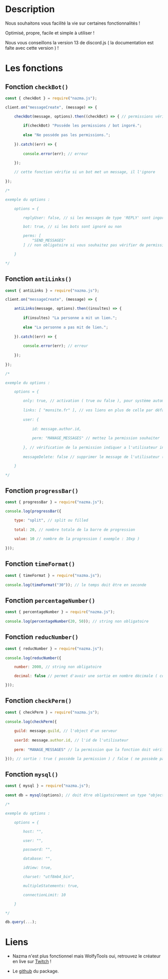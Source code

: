 # Description

Nous souhaitons vous facilité la vie sur certaines fonctionnalités !

Optimisé, propre, facile et simple à utiliser !

Nous vous conseillons la version 13 de discord.js ( la documentation est faîte avec cette version ) !

# Les fonctions

## Fonction `checkBot()`
```js
const { checkBot } = require("nazma.js");

client.on("messageCreate", (message) => {

	checkBot(message, options).then((checkBot) => { // permissions vérifier : "SEND_MESSAGES" et "EMBED_LINKS"
	
		if(checkBot) "Posséde les permissions / bot ingoré.";
		
		else "Ne posséde pas les permissions.";
	
	}).catch((err) => {
	
		console.error(err); // erreur
	
	});

	// cette fonction vérifie si un bot met un message, il l'ignore
	
});

/*

exemple du options :

	options = {

		replyUser: false, // si les messages de type 'REPLY' sont ingoré ou pas

		bot: true, // si les bots sont ignoré ou non

		perms: [
			"SEND_MESSAGES"
		] // non obligatoire si vous souhaitez pas vérifier de permissions

	}

*/
```

## Fonction `antiLinks()`
```js
const { antiLinks } = require("nazma.js");

client.on("messageCreate", (message) => {

	antiLinks(message, options).then((insultes) => {
	
		if(insultes) "La personne a mit un lien.";
		
		else "La personne a pas mit de lien.";
 
	}).catch((err) => {
	
		console.error(err); // erreur
	
	});
	
});

/*

exemple du options :

	options = {

		only: true, // activation ( true ou false ), pour système automatique
		
		links: [ "monsite.fr" ], // vos liens en plus de celle par défaut, fonctionnel avec une base de données, non obligatoire
		
		user: {
		
			id: message.author.id,
			
			perm: "MANAGE_MESSAGES" // mettez la permission souhaiter
		
		}, // vérification de la permission indiquer a l'utilisateur indiquer
				
		messageDelete: false // supprimer le message de l'utilisateur ( true ou false )

	}

*/
```

## Fonction `progressBar()`
```js
const { progressBar } = require("nazma.js");

console.log(progressBar({

	type: "split", // split ou filled
	
	total: 20, // nombre totale de la barre de progression
	
	value: 10 // nombre de la progression ( exemple : 10xp )
	
}));
```

## Fonction `timeFormat()`
```js
const { timeFormat } = require("nazma.js");
	
console.log(timeFormat("30")); // le temps doit être en seconde
```

## Fonction `percentageNumber()`
```js
const { percentageNumber } = require("nazma.js");
	
console.log(percentageNumber(20, 50)); // string non obligatoire
```

## Fonction `reducNumber()`
```js
const { reducNumber } = require("nazma.js");
	
console.log(reducNumber({

	number: 2000, // string non obligatoire

	decimal: false // permet d'avoir une sortie en nombre décimale ( comme : entrer 2101, sortie 2.1k )

}));
```

## Fonction `checkPerm()`
```js
const { checkPerm } = require("nazma.js");
	
console.log(checkPerm({
			
	guild: message.guild, // l'object d'un serveur
			
	userId: message.author.id, // l'id de l'utilisateur
			
	perm: "MANAGE_MESSAGES" // la permission que la fonction doit vérifier

})); // sortie : true ( possède la permission ) / false ( ne possède pas la permission )
```

## Fonction `mysql()`
```js
const { mysql } = require("nazma.js");
	
const db = mysql(options); // doit être obligatoirement un type "object"

/*

exemple du options :

	options = {

		host: "",

		user: "",

		password: "",

		database: "",

		idView: true,

		charset: "utf8mb4_bin",

		multipleStatements: true,

		connectionLimit: 10

	}

*/

db.query(...);
```

# Liens

- Nazma n'est plus fonctionnel mais WolfyTools oui, retrouvez le créateur en live sur [Twitch](https://www.twitch.tv/thebigwolfy_) !

- Le [github](https://www.github.com/thebigwolfy/nazma.js) du package.
